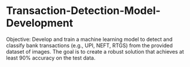 # Transaction-Detection-Model-Development
Objective: Develop and train a machine learning model to detect and classify bank transactions (e.g., UPI, NEFT, RTGS) from the provided dataset of images. The goal is to create a robust solution that achieves at least 90% accuracy on the test data.
